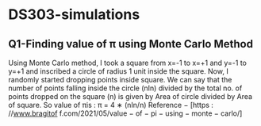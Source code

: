 # DS303-simulations

## Q1-Finding value of π using Monte Carlo Method
Using Monte Carlo method, I took a square from x=-1 to x=+1 and y=-1 to y=+1 and inscribed a
circle of radius 1 unit inside the square. Now, I randomly started dropping points inside square. We can
say that the number of points falling inside the circle (nIn) divided by the total no. of points dropped
on the square (n) is given by Area of circle divided by Area of square. So value of πis :
π = 4 ∗ (nIn/n)
Reference − [https : //www.bragitof f.com/2021/05/value − of − pi − using − monte − carlo/]
  
